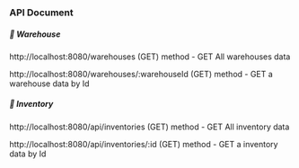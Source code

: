### API Document

##### 📍 Warehouse 
http://localhost:8080/warehouses
(GET) method - GET All warehouses data

http://localhost:8080/warehouses/:warehouseId
(GET) method - GET a warehouse data by Id

##### 📍 Inventory 


http://localhost:8080/api/inventories
(GET) method - GET All inventory data

http://localhost:8080/api/inventories/:id
(GET) method - GET a inventory data by Id 


